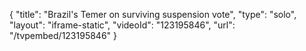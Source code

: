 {
    "title": "Brazil's Temer on surviving suspension vote",
    "type": "solo",
    "layout": "iframe-static",
    "videoId": "123195846",
    "url": "\/tvpembed\/123195846"
}